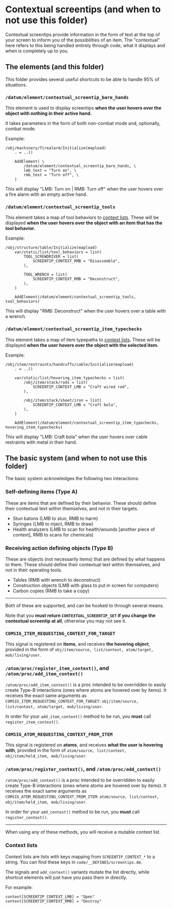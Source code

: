 # Contextual screentips (and when to not use this folder)

Contextual screentips provide information in the form of text at the top of your screen to inform you of the possibilities of an item. The "contextual" here refers to this being handled entirely through code, what it displays and when is completely up to you.

## The elements (and this folder)

This folder provides several useful shortcuts to be able to handle 95% of situations.

### `/datum/element/contextual_screentip_bare_hands`

This element is used to display screentips **when the user hovers over the object with nothing in their active hand.**

It takes parameters in the form of both non-combat mode and, optionally, combat mode.

Example:

```dm
/obj/machinery/firealarm/Initialize(mapload)
	. = ..()

	AddElement( \
		/datum/element/contextual_screentip_bare_hands, \
		lmb_text = "Turn on", \
		rmb_text = "Turn off", \
	)
```

This will display "LMB: Turn on | RMB: Turn off" when the user hovers over a fire alarm with an empty active hand.

### `/datum/element/contextual_screentip_tools`

This element takes a map of tool behaviors to [context lists](#context-lists). These will be displayed **when the user hovers over the object with an item that has the tool behavior.**

Example:

```dm
/obj/structure/table/Initialize(mapload)
	var/static/list/tool_behaviors = list(
		TOOL_SCREWDRIVER = list(
			SCREENTIP_CONTEXT_RMB = "Disassemble",
		),

		TOOL_WRENCH = list(
			SCREENTIP_CONTEXT_RMB = "Deconstruct",
		),
	)

	AddElement(/datum/element/contextual_screentip_tools, tool_behaviors)
```

This will display "RMB: Deconstruct" when the user hovers over a table with a wrench.

### `/datum/element/contextual_screentip_item_typechecks`

This element takes a map of item typepaths to [context lists](#context-lists). These will be displayed **when the user hovers over the object with the selected item.**

Example:

```dm
/obj/item/restraints/handcuffs/cable/Initialize(mapload)
	. = ..()

	var/static/list/hovering_item_typechecks = list(
		/obj/item/stack/rods = list(
			SCREENTIP_CONTEXT_LMB = "Craft wired rod",
		),

		/obj/item/stack/sheet/iron = list(
			SCREENTIP_CONTEXT_LMB = "Craft bola",
		),
	)

	AddElement(/datum/element/contextual_screentip_item_typechecks, hovering_item_typechecks)
```

This will display "LMB: Craft bola" when the user hovers over cable restraints with metal in their hand.

## The basic system (and when to not use this folder)

The basic system acknowledges the following two interactions:

### Self-defining items (Type A)

These are items that are defined by their behavior. These should define their contextual text within themselves, and not in their targets.

- Stun batons (LMB to stun, RMB to harm)
- Syringes (LMB to inject, RMB to draw)
- Health analyzers (LMB to scan for health/wounds [another piece of context], RMB to scans for chemicals)

### Receiving action defining objects (Type B)

These are objects (not necessarily items) that are defined by what happens _to_ them. These should define their contextual text within themselves, and not in their operating tools.

- Tables (RMB with wrench to deconstruct)
- Construction objects (LMB with glass to put in screen for computers)
- Carbon copies (RMB to take a copy)

---

Both of these are supported, and can be hooked to through several means.

Note that you **must return `CONTEXTUAL_SCREENTIP_SET` if you change the contextual screentip at all**, otherwise you may not see it.

### `COMSIG_ITEM_REQUESTING_CONTEXT_FOR_TARGET`

This signal is registered on **items**, and receives **the hovering object**, provided in the form of `obj/item/source, list/context, atom/target, mob/living/user`.

### `/atom/proc/register_item_context()`, and `/atom/proc/add_item_context()`

`/atom/proc/add_item_context()` is a proc intended to be overridden to easily create Type-B interactions (ones where atoms are hovered over by items). It receives the exact same arguments as `COMSIG_ITEM_REQUESTING_CONTEXT_FOR_TARGET`: `obj/item/source, list/context, atom/target, mob/living/user`.

In order for your `add_item_context()` method to be run, you **must** call `register_item_context()`.

### `COMSIG_ATOM_REQUESTING_CONTEXT_FROM_ITEM`

This signal is registered on **atoms**, and receives **what the user is hovering with**, provided in the form of `atom/source, list/context, obj/item/held_item, mob/living/user`.

### `/atom/proc/register_context()`, and `/atom/proc/add_context()`

`/atom/proc/add_context()` is a proc intended to be overridden to easily create Type-B interactions (ones where atoms are hovered over by items). It receives the exact same arguments as `COMSIG_ATOM_REQUESTING_CONTEXT_FROM_ITEM`: `atom/source, list/context, obj/item/held_item, mob/living/user`.

In order for your `add_context()` method to be run, you **must** call `register_context()`.

---

When using any of these methods, you will receive a mutable context list.

### Context lists

Context lists are lists with keys mapping from `SCREENTIP_CONTEXT_*` to a string. You can find these keys in `code/__DEFINES/screentips.dm`.

The signals and `add_context()` variants mutate the list directly, while shortcut elements will just have you pass them in directly.

For example:

```dm
context[SCREENTIP_CONTEXT_LMB] = "Open"
context[SCREENTIP_CONTEXT_RMB] = "Destroy"
```
